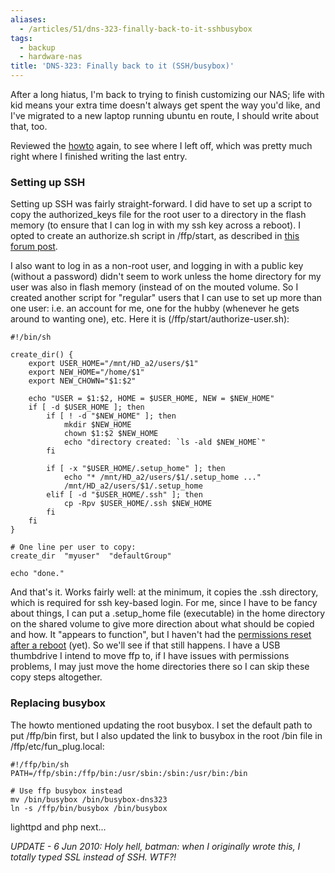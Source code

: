 ```yaml
---
aliases:
  - /articles/51/dns-323-finally-back-to-it-sshbusybox
tags:
  - backup
  - hardware-nas
title: 'DNS-323: Finally back to it (SSH/busybox)'
---
```

<p>After a long hiatus, I'm back to trying to finish customizing our NAS; life with kid means your extra time doesn't always get spent the way you'd like, and I've migrated to a new laptop running ubuntu en route, I should write about that, too.
</p>
<!--more-->
<p>Reviewed the <a href="http://wiki.dns323.info/howto:ffp#version_0.5">howto</a> again, to see where I left off, which was pretty much right where I finished writing the last entry.</p>

<h3>Setting up SSH</h3>

<p>Setting up SSH was fairly straight-forward. I did have to set up a script to copy the authorized_keys file for the root user to a directory in the flash memory (to ensure that I can log in with my ssh key across a reboot). I opted to create an authorize.sh script in /ffp/start, as described in <a href="http://forum.dsmg600.info/viewtopic.php?id=1630">this forum post</a>.</p>

<p>I also want to log in as a non-root user, and logging in with a public key (without a password) didn't seem to work unless the home directory for my user was also in flash memory (instead of on the mouted volume. So I created another script for "regular" users that I can use to set up more than one user: i.e. an account for me, one for the hubby (whenever he gets around to wanting one), etc. Here it is (/ffp/start/authorize-user.sh): </p>

<pre><code>#!/bin/sh

create_dir() {
    export USER_HOME="/mnt/HD_a2/users/$1"
    export NEW_HOME="/home/$1"
    export NEW_CHOWN="$1:$2"

    echo "USER = $1:$2, HOME = $USER_HOME, NEW = $NEW_HOME"
    if [ -d $USER_HOME ]; then
        if [ ! -d "$NEW_HOME" ]; then
            mkdir $NEW_HOME
            chown $1:$2 $NEW_HOME
            echo "directory created: `ls -ald $NEW_HOME`"
        fi

        if [ -x "$USER_HOME/.setup_home" ]; then
            echo "* /mnt/HD_a2/users/$1/.setup_home ..."
            /mnt/HD_a2/users/$1/.setup_home
        elif [ -d "$USER_HOME/.ssh" ]; then
            cp -Rpv $USER_HOME/.ssh $NEW_HOME
        fi
    fi
}

# One line per user to copy:
create_dir  "myuser"  "defaultGroup"

echo "done."
</code></pre>

<p>And that's it. Works fairly well: at the minimum, it copies the .ssh directory, which is required for ssh key-based login.  For me, since I have to be fancy about things, I can put a .setup_home file (executable) in the home directory on the shared volume to give more direction about what should be copied and how. It "appears to function", but I haven't had the <a href="http://forum.dsmg600.info/viewtopic.php?id=135">permissions reset after a reboot</a> (yet). So we'll see if that still happens.  I have a USB thumbdrive I intend to move ffp to, if I have issues with permissions problems, I may just move the home directories there so I can skip these copy steps altogether.</p>

<h3>Replacing busybox</h3>

<p>The howto mentioned updating the root busybox. I set the default path to put /ffp/bin first, but I also updated the link to busybox in the root /bin file in /ffp/etc/fun_plug.local:

<pre><code>#!/ffp/bin/sh
PATH=/ffp/sbin:/ffp/bin:/usr/sbin:/sbin:/usr/bin:/bin

# Use ffp busybox instead
mv /bin/busybox /bin/busybox-dns323
ln -s /ffp/bin/busybox /bin/busybox
</code></pre>

<p>lighttpd and php next... </p>

<p><i>UPDATE - 6 Jun 2010: Holy hell, batman: when I originally wrote this, I totally typed SSL instead of SSH. WTF?!</i></p>

